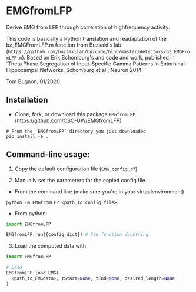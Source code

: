 # EMGfromLFP

Derive EMG from LFP through correlation of highfrequency activity.

This code is basically a Python translation and readaptation of the
bz_EMGFromLFP.m function from Buzsaki's lab.
(`https://github.com/buzsakilab/buzcode/blob/master/detectors/bz_EMGFromLFP.m`).
Based on Erik Schomburg's and code and work, published in `Theta Phase
Segregation of Input-Specific Gamma Patterns in Entorhinal-Hippocampal Networks,
Schomburg et al., Neuron 2014.``


Tom Bugnon, 01/2020


## Installation

- Clone, fork, or download this package `EMGfromLFP` (<https://github.com/CSC-UW/EMGfromLFP>)

```
# From the `EMGfromLFP` directory you just downloaded
pip install -e .
```

## Command-line usage:


1.  Copy the default configuration file (`EMG_config_df`)

2.  Manually set the parameters for the copied config file.


- From the command line (make sure you're in your virtualenvironment)

`python -m EMGfromLFP <path_to_config_file>`

- From python:

```python
import EMGfromLFP

EMGfromLFP.run({config_dict}) # See function docstring
```

3. Load the computed data with

```python
import EMGfromLFP

# Load
EMGfromLFP.load_EMG(
  <path_to_EMGdata>, tStart=None, tEnd=None, desired_length=None
)
```

